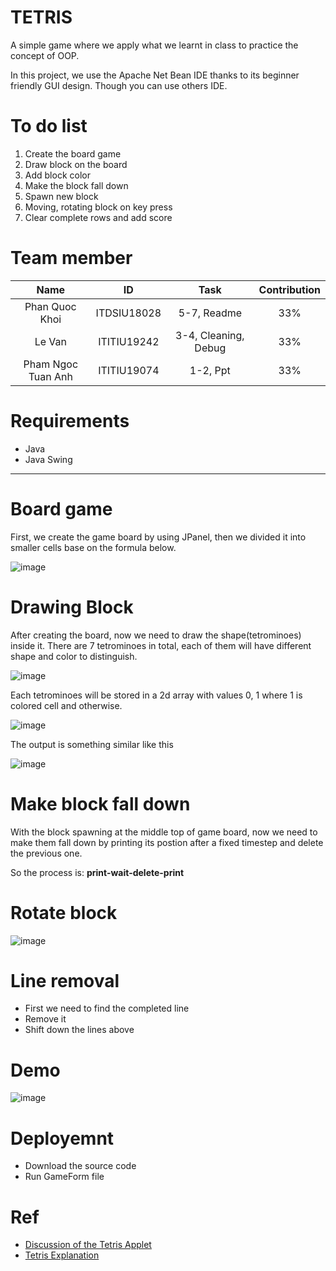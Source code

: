 # TETRIS
A simple game where we apply what we learnt in class to practice the concept of OOP.

In this project, we use the Apache Net Bean IDE thanks to its beginner friendly GUI design. Though you can use others IDE.

# To do list
 1. Create the board game
 2. Draw block on the board
 3. Add block color
 4. Make the block fall down
 5. Spawn new block
 6. Moving, rotating block on key press
 7. Clear complete rows and add score
 
 # Team member
 
| Name | ID | Task | Contribution |
| :---: | :---: | :---: | :---: |
| Phan Quoc Khoi | ITDSIU18028 | 5-7, Readme | 33% |
| Le Van| ITITIU19242 | 3-4, Cleaning, Debug | 33% |
| Pham Ngoc Tuan Anh | ITITIU19074 | 1-2, Ppt | 33% |
 
# Requirements
 * Java
 * Java Swing
 ---
 # Board game
 First, we create the game board by using JPanel, then we divided it into smaller cells base on the formula below.
 
 ![image](https://user-images.githubusercontent.com/52684784/170531720-a78f9f77-d865-4352-a5c3-d117951f5b68.png)
 # Drawing Block 
 After creating the board, now we need to draw the shape(tetrominoes) inside it.
 There are 7 tetrominoes in total, each of them will have different shape and color to distinguish.
 
 ![image](https://user-images.githubusercontent.com/52684784/170532176-af0e42d7-e8be-4d5b-827c-bd0361053e7c.png)
 
 Each tetrominoes will be stored in a 2d array with values 0, 1 where 1 is colored cell and otherwise.
 
 ![image](https://user-images.githubusercontent.com/52684784/170536852-7fd7791d-2aae-4706-9948-4323bbec6fc0.png)
 
 The output is something similar like this 
 
 ![image](https://user-images.githubusercontent.com/52684784/170541897-8541c3e1-042b-4b1d-b70c-f8e175f17076.png)
 # Make block fall down
 With the block spawning at the middle top of game board, now we need to make them fall down by 
 printing its postion after a fixed timestep and delete the previous one.
 
 So the process is: **print-wait-delete-print**
 
# Rotate block
![image](https://user-images.githubusercontent.com/52684784/170737184-b2143150-c182-4f1b-b2c6-7dccdaeaee07.png)

# Line removal
* First we need to find the completed line
* Remove it
* Shift down the lines above

# Demo
![image](https://user-images.githubusercontent.com/52684784/172908426-a4a36401-d4ed-4b7f-ac42-dc2a601cf852.png)

# Deployemnt
* Download the source code
* Run GameForm file

# Ref
* [Discussion of the Tetris Applet](http://www.geom.uiuc.edu/java/tetris/explanation.html)
* [Tetris Explanation](https://www.iodraw.com/en/blog/211243890)
